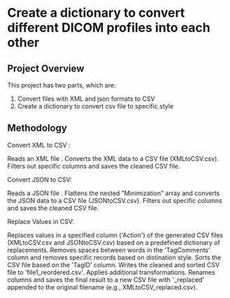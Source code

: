 # Create a dictionary to convert different DICOM profiles into each other

## Project Overview

This project has two parts, which are:
1. Convert files with XML and json formats to CSV
2. Create a dictionary to convert csv file to specific style 
  

## Methodology


Convert XML to CSV :

Reads an XML file .
Converts the XML data to a CSV file (XMLtoCSV.csv).
Filters out specific columns and saves the cleaned CSV file.

Convert JSON to CSV:

Reads a JSON file .
Flattens the nested "Minimization" array and converts the JSON data to a CSV file (JSONtoCSV.csv).
Filters out specific columns and saves the cleaned CSV file.

Replace Values in CSV:

Replaces values in a specified column ('Action') of the generated CSV files (XMLtoCSV.csv and JSONtoCSV.csv) based on a predefined dictionary of replacements.
Removes spaces between words in the 'TagComments' column and removes specific records based on distination style.
Sorts the CSV file based on the 'TagID' column.
Writes the cleaned and sorted CSV file to 'file1_reordered.csv'.
Applies additional transformations.
Renames columns and saves the final result to a new CSV file with '_replaced' appended to the original filename (e.g., XMLtoCSV_replaced.csv).
